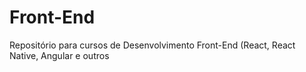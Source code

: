 # Front-End
Repositório para cursos de Desenvolvimento Front-End (React, React Native, Angular e outros
